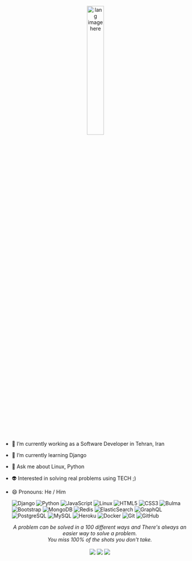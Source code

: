 <p align="center"><img width="30%" src="https://github.com/alansmathew/alansmathew/raw/master/lang.gif" alt="lang image here" /></p>


- 🔭 I’m currently working as a Software Developer in Tehran, Iran
- 🌱 I’m currently learning Django
- 💬 Ask me about Linux, Python
- 👽 Interested in solving real problems using TECH ;)
- 😄 Pronouns: He / Him

  ![Django](https://img.shields.io/badge/-Django-black?style=flat-square&logo=django)
  ![Python](https://img.shields.io/badge/-Python-black?style=flat-square&logo=Python)
  ![JavaScript](https://img.shields.io/badge/-JavaScript-black?style=flat-square&logo=javascript)
  ![Linux](https://img.shields.io/badge/-Linux-black?style=flat-square&logo=Linux)
  ![HTML5](https://img.shields.io/badge/-HTML5-E34F26?style=flat-square&logo=html5&logoColor=white)
  ![CSS3](https://img.shields.io/badge/-CSS3-1572B6?style=flat-square&logo=css3)
  ![Bulma](https://img.shields.io/badge/-Bulma-black?style=flat-square&logo=bulma)
  ![Bootstrap](https://img.shields.io/badge/-Bootstrap-563D7C?style=flat-square&logo=bootstrap)
  ![MongoDB](https://img.shields.io/badge/-MongoDB-black?style=flat-square&logo=mongodb)
  ![Redis](https://img.shields.io/badge/-Redis-black?style=flat-square&logo=Redis)
  ![ElasticSearch](https://img.shields.io/badge/-ElasticSearch-005571?style=flat-square&logo=elasticsearch)
  ![GraphQL](https://img.shields.io/badge/-GraphQL-E10098?style=flat-square&logo=graphql)
  ![PostgreSQL](https://img.shields.io/badge/-PostgreSQL-336791?style=flat-square&logo=postgresql)
  ![MySQL](https://img.shields.io/badge/-MySQL-black?style=flat-square&logo=mysql)
  ![Heroku](https://img.shields.io/badge/-Heroku-430098?style=flat-square&logo=heroku)
  ![Docker](https://img.shields.io/badge/-Docker-black?style=flat-square&logo=docker)
  ![Git](https://img.shields.io/badge/-Git-black?style=flat-square&logo=git)
  ![GitHub](https://img.shields.io/badge/-GitHub-181717?style=flat-square&logo=github)

  <p align="center">
     <i>A problem can be solved in a 100 different ways and There's always an easier way to solve a problem.</i>
     <br>
     <i>You miss 100% of the shots you don't take.</i>
     <br>
  <br>
  <a target="_blank" href="https://www.linkedin.com/in/farshad-pr/"><img src="https://img.shields.io/badge/-LinkedIn-0077B5?style=for-the-badge&logo=Linkedin&logoColor=white"></img></a>
  <a target="_blank" href="mailto:0x73am43l@protonmail.ch"><img src="https://img.shields.io/badge/ProtonMail-8B89CC?style=for-the-badge&logo=protonmail&logoColor=white"></img></a>
  <a target="_blank" href="https://medium.com/@0x73am43l"><img src="https://img.shields.io/badge/-Medium-12100E?style=for-the-badge&logo=Medium&logoColor=white"></img></a>
  <a target="_blank" href="https://twitter.com/0x73am43l"><img src="https://img.shields.io/badge/-Twitter-1DA1F2?style=for-the-badge&logo=Twihttps://img.shields.io/badge/ProtonMail-8B89CC?style=for-the-badge&logo=protonmail&logoColor=white
  <br>
  </p>

